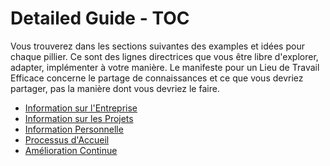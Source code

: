# Detailed Guide - TOC

Vous trouverez dans les sections suivantes des examples et idées pour chaque pillier.
Ce sont des lignes directrices que vous être libre d'explorer, adapter, implémenter à votre manière.
Le manifeste pour un Lieu de Travail Efficace concerne le partage de connaissances et ce que vous devriez partager, pas la manière dont vous devriez le faire.

- [Information sur l'Entreprise](./company-information.md)
- [Information sur les Projets](./project-information.md)
- [Information Personnelle](./personal-information.md)
- [Processus d'Accueil](./welcome-process.md)
- [Amélioration Continue](./continuous-improvement.md)
